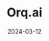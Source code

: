 ---  
layout: startup_page  
title: "Orq.ai"  
id: "orq.ai"  
permalink: "/orqaiorq.ai03122024/"  
website: "https://orq.ai/"  
funding_round: "Pre-Seed"  
funding_amount: "€2.3M"  
investors: "XO Ventures, xdeck Ventures, Curiosity VC, Spacetime"  
about: "Orq.ai is a European all-in-one Generative AI platform for enterprises. It integrates with various Large Language Models (LLMs) to enable close collaboration and offers tools for prompt management, experimentation, feedback collection, and performance analysis. The platform aims to demystify AI and make it accessible to everyone, ensuring transparency and scalability in LLM operations."  
markets: "Generative AI, AI, Software Development"  
hq: "Amsterdam, North Holland, Netherlands"  
founded_year: "2022"  
linkedin: "https://www.linkedin.com/company/orqai"  
twitter: "https://twitter.com/orq_ai"  
instagram: ""  
facebook: ""  
crunchbase: "https://www.crunchbase.com/organization/orqai"  
pitchbook: "https://pitchbook.com/profiles/company/530926-39"  

date_display: "12-Mar-2024"  
date: "2024-03-12"

# SEO Optimization  
meta_title: "Orq.ai - Pre-Seed Funding (€2.3M)"  
meta_description: "Orq.ai, Orq.ai is a European all-in-one Generative AI platform for enterprises. It integrates with various Large Language Models (LLMs) to enable close collab..."  
meta_keywords: "Orq.ai, Generative AI, AI, Software Development, Pre-Seed funding"  
canonical_url: "https://startup.projectstartups.com/orqaiorq.ai03122024/"  
---